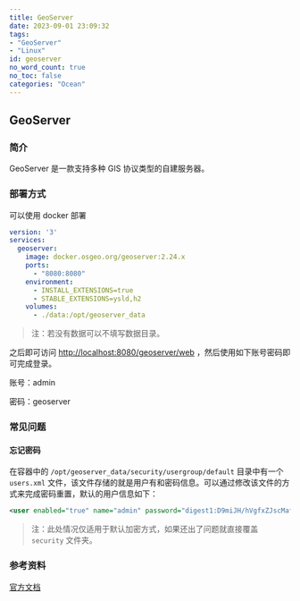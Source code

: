 ```yaml
---
title: GeoServer
date: 2023-09-01 23:09:32
tags:
- "GeoServer"
- "Linux"
id: geoserver
no_word_count: true
no_toc: false
categories: "Ocean"
---
```


## GeoServer

### 简介

GeoServer 是一款支持多种 GIS 协议类型的自建服务器。

### 部署方式

可以使用 docker 部署

```yaml
version: '3'
services:
  geoserver:
    image: docker.osgeo.org/geoserver:2.24.x
    ports:
      - "8080:8080"
    environment:
      - INSTALL_EXTENSIONS=true
      - STABLE_EXTENSIONS=ysld,h2
    volumes:
      - ./data:/opt/geoserver_data
```

> 注：若没有数据可以不填写数据目录。

之后即可访问 [http://localhost:8080/geoserver/web](http://localhost:8080/geoserver/web) ，然后使用如下账号密码即可完成登录。

账号：admin

密码：geoserver

### 常见问题

#### 忘记密码

在容器中的 `/opt/geoserver_data/security/usergroup/default` 目录中有一个 `users.xml` 文件，该文件存储的就是用户有和密码信息。可以通过修改该文件的方式来完成密码重置，默认的用户信息如下：
 
```xml
<user enabled="true" name="admin" password="digest1:D9miJH/hVgfxZJscMafEtbtliG0ROxhLfsznyWfG38X2pda2JOSV4POi55PQI4tw"/>
```

> 注：此处情况仅适用于默认加密方式，如果还出了问题就直接覆盖 `security` 文件夹。 

### 参考资料

[官方文档](https://geoserver.org/)
